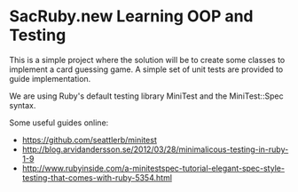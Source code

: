 SacRuby.new Learning OOP and Testing
====================================

This is a simple project where the solution will be to create some
classes to implement a card guessing game. A simple set of unit
tests are provided to guide implementation.

We are using Ruby's default testing library MiniTest and the 
MiniTest::Spec syntax. 

Some useful guides online:

* https://github.com/seattlerb/minitest
* http://blog.arvidandersson.se/2012/03/28/minimalicous-testing-in-ruby-1-9
* http://www.rubyinside.com/a-minitestspec-tutorial-elegant-spec-style-testing-that-comes-with-ruby-5354.html

